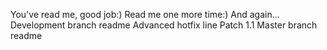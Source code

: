 You've read me, good job:)
Read me one more time:)
And again...
Development branch readme
Advanced hotfix line 
Patch 1.1
Master branch readme